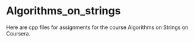# Algorithms_on_strings
Here are cpp files for assignments for the course Algorithms on Strings on Coursera.
